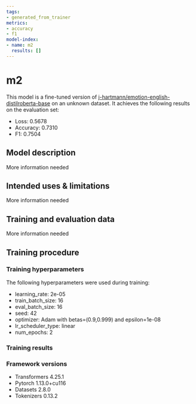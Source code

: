 ```yaml
---
tags:
- generated_from_trainer
metrics:
- accuracy
- f1
model-index:
- name: m2
  results: []
---
```


<!-- This model card has been generated automatically according to the information the Trainer had access to. You
should probably proofread and complete it, then remove this comment. -->

# m2

This model is a fine-tuned version of [j-hartmann/emotion-english-distilroberta-base](https://huggingface.co/j-hartmann/emotion-english-distilroberta-base) on an unknown dataset.
It achieves the following results on the evaluation set:
- Loss: 0.5678
- Accuracy: 0.7310
- F1: 0.7504

## Model description

More information needed

## Intended uses & limitations

More information needed

## Training and evaluation data

More information needed

## Training procedure

### Training hyperparameters

The following hyperparameters were used during training:
- learning_rate: 2e-05
- train_batch_size: 16
- eval_batch_size: 16
- seed: 42
- optimizer: Adam with betas=(0.9,0.999) and epsilon=1e-08
- lr_scheduler_type: linear
- num_epochs: 2

### Training results



### Framework versions

- Transformers 4.25.1
- Pytorch 1.13.0+cu116
- Datasets 2.8.0
- Tokenizers 0.13.2

